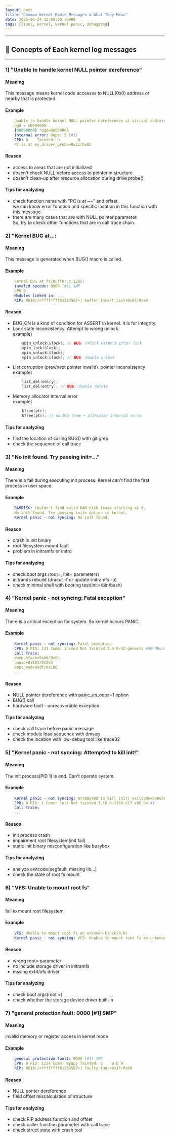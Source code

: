 ```yaml
---
layout: post
title: "Common Kernel Panic Messages & What They Mean"
date: 2025-06-24 12:00:00 +0900
tags: [linux, kernel, kernel panic, debugging]
---
```


---
## 🚀 Concepts of Each kernel log messages
---

### 1) "Unable to handle kernel NULL pointer dereference"
#### Meaning
This message means kernel code accesses to NULL(0x0) address or nearby that is protected.

#### Example  
``` yaml
    Unable to handle kernel NULL pointer dereference at virtual address 00000000
    pgd = c0004000
    [00000000] *pgd=00000000
    Internal error: Oops: 5 [#1]
    CPU: 0    Tainted: G        W
    PC is at my_driver_probe+0x2c/0x80
```

#### Reason  
- access to areas that are not initialized  
- dosen't check NULL before access to pointer in structure  
- dosen't clean-up after resource allocation during drive probe()  

#### Tips for analyzing
- check function name with "PC is at ~~" and offset.  
    we can know error function and specific location in this function with this message.  
- there are many cases that are with NULL pointer parameter.  
    So, try to check other functions that are in call trace chain.  

### 2) "Kernel BUG at...:
#### Meaning
This message is generated when BUG() macro is called.

#### Example
``` yaml
    kernel BUG at fs/buffer.c:1285!
    invalid opcode: 0000 [#1] SMP
    CPU 0
    Modules linked in: ...
    RIP: 0010:[<ffffffff81234567>] buffer_insert_list+0x97/0xa0
```

#### Reason
- BUG_ON is a kind of condition for ASSERT in kernel. It is for integrity.  
- Lock state inconsistency. Attempt to wrong unlock.  
    example)  
    ``` c
        spin_unlock(&lock); // BUG: unlock without prior lock
        spin_lock(&lock);
        spin_unlock(&lock);
        spin_unlock(&lock); // BUG: double unlock
    ```
- List corruption (prev/next pointer invalid). pointer inconsistency  
    example)  
    ``` c
        list_del(entry);
        list_del(entry); // BUG: double delete
    ```
- Memory allocator internal error  
    example)
    ``` c
        kfree(ptr);
        kfree(ptr); // double free → allocator internal error
    ```

#### Tips for analyzing
- find the location of calling BUG() with git grep  
- check the sequence of call trace  

### 3) "No init found. Try passing init=..."
#### Meaning
There is a fail during executing init process. Kernel can't find the first process in user space.

#### Example
``` yaml
    RAMDISK: Couldn't find valid RAM disk image starting at 0.
    No init found. Try passing init= option to kernel.
    Kernel panic - not syncing: No init found.
```

#### Reason
- crash in init binary  
- root filesystem mount fault  
- problem in initramfs or initrd  

#### Tips for analyzing
- check boot args (root=, init= parameters)  
- initramfs rebuild (dracut -f or update-initramfs -u)  
- check minimal shell with booting test(init=/bin/bash)  


### 4) "Kernel panic - not syncing: Fatal exception"
#### Meaning
There is a critical exception for system. So kernel occurs PANIC.

#### Example
``` yaml
    Kernel panic - not syncing: Fatal exception
    CPU: 0 PID: 123 Comm: insmod Not tainted 5.4.0-42-generic #46-Ubuntu
    Call Trace:
    dump_stack+0x6d/0x8b
    panic+0x101/0x2e3
    oops_end+0xdf/0x100
    ...
```

#### Reason
- NULL pointer dereference with panic_on_oops=1 option  
- BUG() call  
- hardware fault - unrecoverable exception  

#### Tips for analyzing
- check call trace before panic message  
- check module load sequence with dmseg  
- check the location with low-debug tool like trace32  


### 5) "Kernel panic - not syncing: Attempted to kill init!"
#### Meaning
The init process(PID 1) is end. Can't operate system.

#### Example
``` yaml
    Kernel panic - not syncing: Attempted to kill init! exitcode=0x0000000b
    CPU: 0 PID: 1 Comm: init Not tainted 3.10.0-1160.el7.x86_64 #1
    Call Trace:
    ...
```

#### Reason
- init process crash  
- impairment root filesystem(init fail)  
- static init binary misconfiguration like busybox  

#### Tips for analyzing
- analyze exitcode(segfault, missing lib...)  
- check the state of root fs mount  

### 6) "VFS: Unable to mount root fs"
#### Meaning
fail to mount root filesystem

#### Example
``` yaml
    VFS: Unable to mount root fs on unknown-block(0,0)
    Kernel panic - not syncing: VFS: Unable to mount root fs on unknown-block(0,0)
```

#### Reason
- wrong root= parameter  
- no include storage driver in initramfs  
- mssing ext4/xfs driver  

#### Tips for analyzing
- check boot args(root =)  
- check whether the storage device driver built-in  

### 7) "general protection fault: 0000 [#1] SMP"
#### Meaning
invalid memory or register access in kernel mode

#### Example
``` yaml
    general protection fault: 0000 [#1] SMP
    CPU: 0 PID: 1234 Comm: myapp Tainted: G    B D W
    RIP: 0010:[<ffffffff81234567>] faulty_func+0x17/0x60
```

#### Reason
- NULL ponter dereference  
- field offset miscalculation of structure  

#### Tips for analyzing
- check RIP address function and offset  
- check caller function parameter with call trace  
- check struct state with crash tool  
